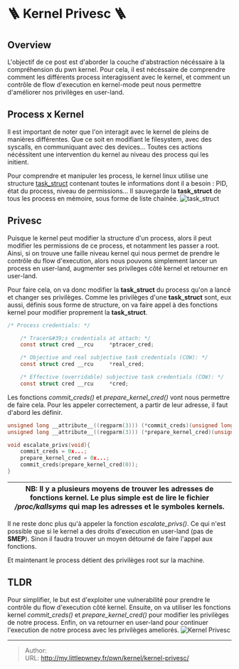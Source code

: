 # 🪜 Kernel Privesc 🪜

## Overview

L&#39;objectif de ce post est d&#39;aborder la couche d&#39;abstraction nécéssaire à la compréhension du pwn kernel.
Pour cela, il est nécéssaire de comprendre comment les différents process interagissent avec le kernel, et comment un contrôle de flow d&#39;execution en kernel-mode peut nous permettre d&#39;améliorer nos privilèges en user-land.
## Process x Kernel
Il est important de noter que l&#39;on interagit avec le kernel de pleins de manières différentes. Que ce soit en modifiant le filesystem, avec des syscalls, en communiquant avec des devices...
Toutes ces actions nécéssitent une intervention du kernel au niveau des process qui les initient.

Pour comprendre et manipuler les process, le kernel linux utilise une structure [task_struct](https://github.com/torvalds/linux/blob/master/include/linux/sched.h#L748) contenant toutes le informations dont il a besoin : PID, état du process, niveau de permissions...
Il sauvegarde la **task_struct** de tous les process en mémoire, sous forme de liste chainée.
![task_struct](/images/task_struct.png)
## Privesc
Puisque le kernel peut modifier la structure d&#39;un process, alors il peut modifier les permissions de ce process, et notamment les passer a root.
Ainsi, si on trouve une faille niveau kernel qui nous permet de prendre le contrôle du flow d&#39;execution, alors nous pouvons simplement lancer un process en user-land, augmenter ses privileges côté kernel et retourner en user-land.

Pour faire cela, on va donc modifier la **task_struct** du process qu&#39;on a lancé et changer ses privilèges. Comme les privilèges d&#39;une **task_struct** sont, eux aussi, définis sous forme de structure, on va faire appel à des fonctions kernel pour modifier proprement la **task_struct**.
```c title:/linux/sched.h#L1062
/* Process credentials: */

	/* Tracer&#39;s credentials at attach: */
	const struct cred __rcu		*ptracer_cred;

	/* Objective and real subjective task credentials (COW): */
	const struct cred __rcu		*real_cred;

	/* Effective (overridable) subjective task credentials (COW): */
	const struct cred __rcu		*cred;

```

Les fonctions *commit_creds()* et *prepare_kernel_cred()* vont nous permettre de faire cela.
Pour les appeler correctement, a partir de leur adresse, il faut d&#39;abord les définir.

```c title:exploit.c
unsigned long __attribute__((regparm(3))) (*commit_creds)(unsigned long cred);
unsigned long __attribute__((regparm(3))) (*prepare_kernel_cred)(unsigned long cred);

void escalate_privs(void){
	commit_creds = 0x...;
	prepare_kernel_cred = 0x...;
	commit_creds(prepare_kernel_cred(0));
}
```

| NB: Il y a plusieurs moyens de trouver les adresses de fonctions kernel. Le plus simple est de lire le fichier */proc/kallsyms* qui map les adresses et le symboles kernels. |
| --- |

II ne reste donc plus qu&#39;à appeler la fonction *escalate_privs()*. Ce qui n&#39;est possible que si le kernel a des droits d&#39;execution en user-land (pas de **SMEP**). Sinon il faudra trouver un moyen détourné de faire l&#39;appel aux fonctions.

Et maintenant le process détient des privilèges root sur la machine.

## TLDR
Pour simplifier, le but est d&#39;exploiter une vulnerabilité pour prendre le contrôle du flow d&#39;execution côté kernel. Ensuite, on va utiliser les fonctions kernel *commit_creds()* et *prepare_kernel_cred()* pour modifier les privilèges de notre process. Enfin, on va retourner en user-land pour continuer l&#39;execution de notre process avec les privilèges ameliorés.
![Kernel Privesc](/images/kernel_privesc.png)


---

> Author:   
> URL: http://my.littlepwney.fr/pwn/kernel/kernel-privesc/  


